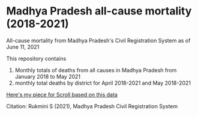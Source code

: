 # Madhya Pradesh all-cause mortality (2018-2021)  

All-cause mortality from Madhya Pradesh's Civil Registration System as of June 11, 2021  

This repository contains 
1. Monthly totals of deaths from all causes in Madhya Pradesh from January 2018 to May 2021
2. monthly total deaths by district for April 2018-2021 and May 2018-2021  

[Here's my piece for Scroll based on this data](https://scroll.in/article/996772/madhya-pradesh-saw-nearly-three-times-more-deaths-than-normal-after-second-wave-of-covid-19-struck)  

Citation: Rukmini S (2021), Madhya Pradesh Civil Registration System

